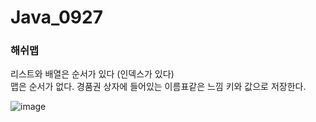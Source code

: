 # Java_0927  
  
  
  
### 해쉬맵  
  
리스트와 배열은 순서가 있다 (인덱스가 있다)  
맵은 순서가 없다. 경품권 상자에 들어있는 이름표같은 느낌 
키와 값으로 저장한다.
  
  
![image](https://user-images.githubusercontent.com/80766275/192415624-efca74c6-7be0-4ae5-8bfe-9ae887450c8e.png)
  
  
  
